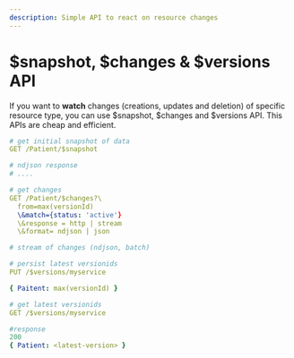 ```yaml
---
description: Simple API to react on resource changes
---
```


# $snapshot, $changes & $versions API

If you want to **watch** changes \(creations, updates and deletion\) of specific resource type, you can use $snapshot, $changes and $versions API. This APIs are cheap and efficient.

```yaml
# get initial snapshot of data
GET /Patient/$snapshot

# ndjson response
# ....

# get changes
GET /Patient/$changes?\
  from=max(versionId)
  \&match={status: 'active'}
  \&response = http | stream
  \&format= ndjson | json

# stream of changes (ndjson, batch)

# persist latest versionids
PUT /$versions/myservice

{ Paitent: max(versionId) }

# get latest versionids
GET /$versions/myservice

#response
200
{ Patient: <latest-version> }


```

